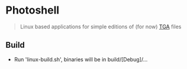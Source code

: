 # Photoshell

> Linux based applications for simple editions of (for now) [TGA](https://en.wikipedia.org/wiki/Truevision_TGA) files

## Build

- Run 'linux-build.sh', binaries will be in build/[Debug]/...
